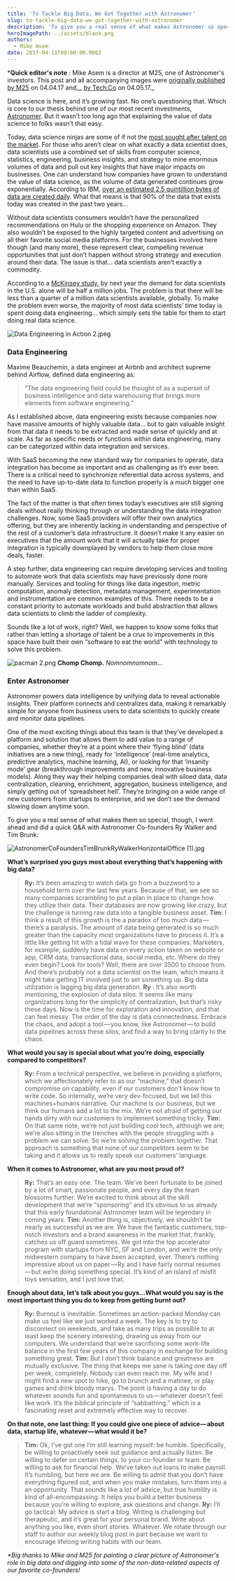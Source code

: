 ```yaml
---
title: 'To Tackle Big Data, We Got Together with Astronomer'
slug: to-tackle-big-data-we-got-together-with-astronomer
description: 'To give you a real sense of what makes Astronomer so special, I went did a quick Q&A with co-founders Ry Walker and Tim Brunk.'
heroImagePath: ../assets/blank.png
authors:
  - Mike Asem
date: 2017-04-11T00:00:00.000Z
---
```


***Quick editor's note** : Mike Asem is a director at M25, one of Astronomer's investors. This post and all accompanying images were&nbsp;[originally published by M25](https://medium.com/@M25Group/to-tackle-big-data-we-got-together-with-astronomer-53a4315a64a9) on 04.04.17 and__&nbsp;[by Tech.Co](https://tech.co/astronomer-bridge-big-data-gap-2017-04?utm_content=52106448&utm_medium=social&utm_source=twitter) on 04.05.17._

Data science is here, and it’s growing fast. No one’s questioning that. Which is core to our thesis behind one of our most recent investments, [Astronomer](https://www.astronomer.io/). But it wasn’t too long ago that explaining the value of data science to folks wasn’t that easy.

Today, data science ninjas are some of if not the [most sought after talent on the market](https://www.bloomberg.com/news/articles/2015-06-04/help-wanted-black-belts-in-data). For those who aren’t clear on what exactly a data scientist does, data scientists use a combined set of skills from computer science, statistics, engineering, business insights, and strategy to mine enormous volumes of data and pull out key insights that have major impacts on businesses. One can understand how companies have grown to understand the value of data science, as the volume of data generated continues grow exponentially. According to IBM, [over an estimated 2.5 quintillion bytes of data are created daily](https://www-01.ibm.com/software/data/bigdata/what-is-big-data.html). What that means is that 90% of the data that exists today was created in the past two years…

Without data scientists consumers wouldn’t have the personalized recommendations on Hulu or the shopping experience on Amazon. They also wouldn’t be exposed to the highly targeted content and advertising on all their favorite social media platforms. For the businesses involved here though (and many more), these represent clear, compelling revenue opportunities that just don’t happen without strong strategy and execution around their data. The issue is that… data scientists aren’t exactly a commodity.

According to a [McKinsey study](https://www.mckinsey.com/business-functions/digital-mckinsey/our-insights/big-data-the-next-frontier-for-innovation), by next year the demand for data scientists in the U.S. alone will be half a million jobs. The problem is that there will be less than a quarter of a million data scientists available, globally. To make the problem even worse, the majority of most data scientists’ time today is spent doing data engineering… which simply sets the table for them to start doing real data science.

![Data Engineering in Action 2.jpeg](../assets/DataEngineeringinAction2.jpeg)

### **Data Engineering**

Maxime Beauchemin, a data engineer at Airbnb and architect supreme behind Airflow, defined data engineering as:

> “The data engineering field could be thought of as a superset of business intelligence and data warehousing that brings more elements from software engineering.”

As I established above, data engineering exists because companies now have massive amounts of highly valuable data… but to gain valuable insight from that data it needs to be extracted and made sense of quickly and at scale. As far as specific needs or functions within data engineering, many can be categorized within data integration and services.

With SaaS becoming the new standard way for companies to operate, data integration has become as important and as challenging as it’s ever been. There is a critical need to synchronize referential data across systems, and the need to have up-to-date data to function properly is a much bigger one than within SaaS.

The fact of the matter is that often times today’s executives are still signing deals without really thinking through or understanding the data integration challenges. Now, some SaaS providers will offer their own analytics offering, but they are inherently lacking in understanding and perspective of the rest of a customer’s data infrastructure. It doesn’t make it any easier on executives that the amount work that it will actually take for proper integration is typically downplayed by vendors to help them close more deals, faster.

A step further, data engineering can require developing services and tooling to automate work that data scientists may have previously done more manually. Services and tooling for things like data ingestion, metric computation, anomaly detection, metadata management, experimentation and instrumentation are common examples of this. There needs to be a constant priority to automate workloads and build abstraction that allows data scientists to climb the ladder of complexity.

Sounds like a lot of work, right? Well, we happen to know some folks that rather than letting a shortage of talent be a crux to improvements in this space have built their own “software to eat the world” with technology to solve this problem.

![pacman 2.png](../assets/pacman2.png) **Chomp Chomp.** _Nomnomnomnom…_

### **Enter Astronomer**

Astronomer powers data intelligence by unifying data to reveal actionable insights. Their platform connects and centralizes data, making it remarkably simple for anyone from business users to data scientists to quickly create and monitor data pipelines.

One of the most exciting things about this team is that they’ve developed a platform and solution that allows them to add value to a range of companies, whether they’re at a point where their ‘flying blind’ (data initiatives are a new thing), ready for ‘intelligence’ (real-time analytics, predictive analytics, machine learning, AI), or looking for that ‘insanity mode’ gear (breakthrough improvements and new, innovative business models). Along they way their helping companies deal with siloed data, data centralization, cleaning, enrichment, aggregation, business intelligence, and simply getting out of ‘spreadsheet hell’. They’re bringing on a wide range of new customers from startups to enterprise, and we don’t see the demand slowing down anytime soon.

To give you a real sense of what makes them so special, though, I went ahead and did a quick Q&A with Astronomer Co-founders Ry Walker and Tim Brunk:

![AstronomerCoFoundersTimBrunkRyWalkerHorizontalOffice (1).jpg](../assets/AstronomerCoFoundersTimBrunkRyWalkerHorizontalOffice(1).jpg)

**What’s surprised you guys most about everything that’s happening with big data?**

> **Ry:** It’s been amazing to watch data go from a buzzword to a household term over the last few years. Because of that, we see so many companies scrambling to put a plan in place to change how they utilize their data. Their databases are now growing like crazy, but the challenge is turning raw data into a tangible business asset.
> **Tim:** I think a result of this growth is the a paradox of too much data — there’s a paralysis. The amount of data being generated is so much greater than the capacity most organizations have to process it. It’s a little like getting hit with a tidal wave for these companies. Marketers, for example, suddenly have data on every action taken on website or app, CRM data, transactional data, social media, etc. Where do they even begin? Look for tools? Well, there are over 3500 to choose from. And there’s probably not a data scientist on the team, which means it might take getting IT involved just to set something up. Big data utilization is lagging big data generation.
> **Ry** : It’s also worth mentioning, the explosion of data silos. It seems like many organizations long for the simplicity of centralization, but that’s risky these days. Now is the time for exploration and innovation, and that can feel messy. The order of the day is data connectedness. Embrace the chaos, and adopt a tool — you know, like Astronomer — to build data pipelines across these silos, and find a way to bring clarity to the chaos.

**What would you say is special about what you’re doing, especially compared to competitors?**

> **Ry:** From a technical perspective, we believe in providing a platform, which we affectionately refer to as our “machine,” that doesn’t compromise on capability, even if our customers don’t know how to write code. So internally, we’re very dev-focused, but we tell this machines+humans narrative. Our machine is our business, but we think our humans add a lot to the mix. We’re not afraid of getting our hands dirty with our customers to implement something tricky.
>**Tim:** On that same note, we’re not _just_ building cool tech, although we are; we’re also sitting in the trenches with the people struggling with a problem we can solve. So we’re solving the problem together. That approach is something that none of our competitors seem to be taking and it allows us to really speak our customers’ language.

**When it comes to Astronomer, what are you most proud of?**

> **Ry:** That’s an easy one. The team. We’ve been fortunate to be joined by a lot of smart, passionate people, and every day the team blossoms further. We’re excited to think about all the skill development that we’re “sponsoring” and it’s obvious to us already that this early foundational Astronomer team will be legendary in coming years.
> **Tim:** Another thing is, objectively, we shouldn’t be nearly as successful as we are. We have the fantastic customers, top-notch investors and a brand awareness in the market that, frankly, catches us off guard sometimes. We got into the top accelerator program with startups from NYC, SF and London, and we’re the only midwestern company to have been accepted, ever. There’s nothing impressive about us on paper — Ry and I have fairly normal resumes — but we’re doing something special. It’s kind of an island of misfit toys sensation, and I just love that.

**Enough about data, let’s talk about you guys…What would you say is the most important thing you do to keep from getting burnt out?**

> **Ry:** Burnout is inevitable. Sometimes an action-packed Monday can make us feel like we just worked a week. The key is to try to disconnect on weekends, and take as many trips as possible to at least keep the scenery interesting, drawing us away from our computers. We understand that we’re sacrificing some work-life balance in the first few years of this company in exchange for building something great.
> **Tim:** But I don’t think balance and greatness are mutually exclusive. The thing that keeps me sane is taking one day off per week, completely. Nobody can even reach me. My wife and I might find a new spot to hike, go to brunch and a matinee, or play games and drink bloody marys. The point is having a day to do whatever sounds fun and spontaneous to us — whatever doesn’t feel like work. It’s the biblical principle of “sabbathing,” which is a fascinating reset and extremely effective way to recover.

**On that note, one last thing: If you could give one piece of advice — about data, startup life, whatever — what would it be?**

> **Tim:** Ok, I’ve got one I’m still learning myself: be humble. Specifically, be willing to proactively seek out guidance and actually listen. Be willing to defer on certain things, to your co-founder or team. Be willing to ask for financial help. We’ve taken out loans to make payroll. It’s humbling, but here we are. Be willing to admit that you don’t have everything figured out, and when you make mistakes, turn them into a an opportunity. That sounds like a lot of advice, but true humility is kind of all-encompassing. It helps you build a better business because you’re willing to explore, ask questions and change.
> **Ry:** I’ll go tactical: My advice is start a blog. Writing is challenging but therapeutic, and it’s great for your personal brand. Write about anything you like, even short stories. Whatever. We rotate through our staff to author our weekly blog post in part because we want to encourage lifelong writing habits with our team.
> 

_\*Big thanks to Mike and M25 for painting a clear picture of&nbsp;Astronomer's role in big data and digging into some&nbsp;of the non-data-related aspects of our favorite co-founders!_

